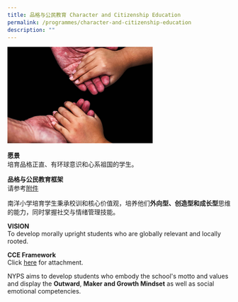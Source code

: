 ```yaml
---
title: 品格与公民教育 Character and Citizenship Education
permalink: /programmes/character-and-citizenship-education
description: ""
---
```

<img src="/images/program-cce-2.jpeg" 
     style="width:65%">

**愿景**  
培育品格正直、有环球意识和心系祖国的学生。  
  
**品格与公民教育框架**    
请参考[附件](https://nyps.moe.edu.sg/qql/slot/u509/2019/Programmes/Character%20and%20Citizenship%20Education/CCE%20Framework.jpg)  
  
南洋小学培育学生秉承校训和核心价值观，培养他们**外向型、创造型和成长型**思维的能力，同时掌握社交与情绪管理技能。  
  
**VISION**  
To develop morally upright students who are globally relevant and locally rooted.  
  
**CCE Framework**  
Click [here](https://nyps.moe.edu.sg/qql/slot/u509/2019/Programmes/Character%20and%20Citizenship%20Education/CCE%20Framework.jpg) for attachment.  
  
NYPS aims to develop students who embody the school's motto and values and display the **Outward**, **Maker and Growth Mindset** as well as social emotional competencies.